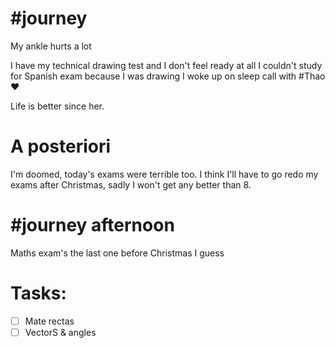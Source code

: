 # #journey 

My ankle hurts a lot

I have my technical drawing test and I don't feel ready at all
I couldn't study for Spanish exam because I was drawing 
I woke up on sleep call with #Thao ❤️

Life is better since her.

# A posteriori 

I'm doomed,  today's exams were terrible too. I think I'll have to go redo my exams after Christmas, sadly I won't get any better than 8. 


# #journey afternoon 

Maths exam's the last one 
before Christmas I guess

# Tasks:

- [ ] Mate rectas
- [ ] VectorS & angles 
